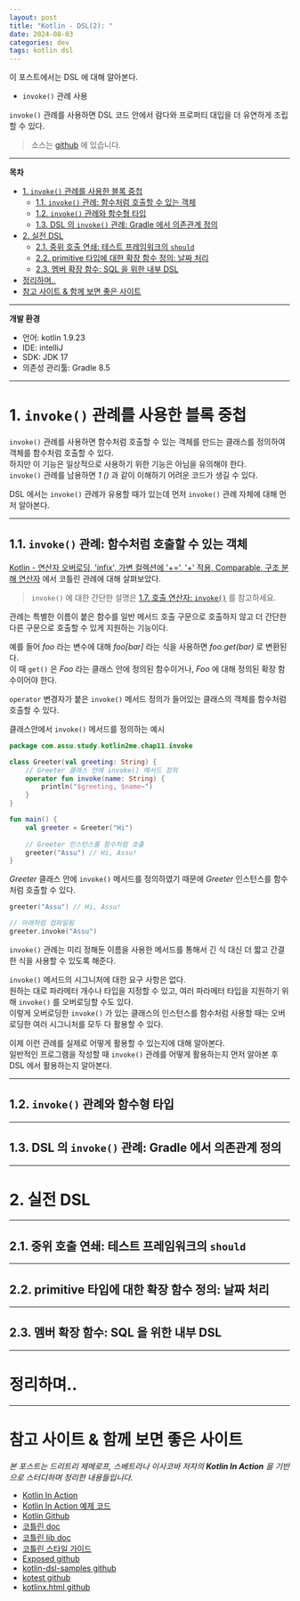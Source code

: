 ```yaml
---
layout: post
title: "Kotlin - DSL(2): "
date: 2024-08-03
categories: dev
tags: kotlin dsl
---
```


이 포스트에서는 DSL 에 대해 알아본다.

- `invoke()` 관례 사용

`invoke()` 관례를 사용하면 DSL 코드 안에서 람다와 프로퍼티 대입을 더 유연하게 조립할 수 있다.

> 소스는 [github](https://github.com/assu10/kotlin-2/tree/feature/chap11) 에 있습니다.

---

**목차**

<!-- TOC -->
* [1. `invoke()` 관례를 사용한 블록 중첩](#1-invoke-관례를-사용한-블록-중첩)
  * [1.1. `invoke()` 관례: 함수처럼 호출할 수 있는 객체](#11-invoke-관례-함수처럼-호출할-수-있는-객체)
  * [1.2. `invoke()` 관례와 함수형 타입](#12-invoke-관례와-함수형-타입)
  * [1.3. DSL 의 `invoke()` 관례: Gradle 에서 의존관계 정의](#13-dsl-의-invoke-관례-gradle-에서-의존관계-정의)
* [2. 실전 DSL](#2-실전-dsl)
  * [2.1. 중위 호출 연쇄: 테스트 프레임워크의 `should`](#21-중위-호출-연쇄-테스트-프레임워크의-should)
  * [2.2. primitive 타입에 대한 확장 함수 정의: 날짜 처리](#22-primitive-타입에-대한-확장-함수-정의-날짜-처리)
  * [2.3. 멤버 확장 함수: SQL 을 위한 내부 DSL](#23-멤버-확장-함수-sql-을-위한-내부-dsl)
* [정리하며..](#정리하며)
* [참고 사이트 & 함께 보면 좋은 사이트](#참고-사이트--함께-보면-좋은-사이트)
<!-- TOC -->

---

**개발 환경**

- 언어: kotlin 1.9.23
- IDE: intelliJ
- SDK: JDK 17
- 의존성 관리툴: Gradle 8.5

---

# 1. `invoke()` 관례를 사용한 블록 중첩

`invoke()` 관례를 사용하면 함수처럼 호출할 수 있는 객체를 만드는 클래스를 정의하여 객체를 함수처럼 호출할 수 있다.  
하지만 이 기능은 일상적으로 사용하기 위한 기능은 아님을 유의해야 한다.  
`invoke()` 관례를 남용하면 _1 ()_ 과 같이 이해하기 어려운 코드가 생길 수 있다.

DSL 에서는 `invoke()` 관례가 유용할 때가 있는데 먼저 `invoke()` 관례 자체에 대해 먼저 알아본다.

---

## 1.1. `invoke()` 관례: 함수처럼 호출할 수 있는 객체

[Kotlin - 연산자 오버로딩, 'infix', 가변 컬렉션에 '+=', '+' 적용, Comparable, 구조 분해 연산자](https://assu10.github.io/dev/2024/03/23/kotlin-advanced-3/) 에서 
코틀린 관례에 대해 살펴보았다.

> `invoke()` 에 대한 간단한 설명은 [1.7. 호출 연산자: `invoke()`](https://assu10.github.io/dev/2024/03/23/kotlin-advanced-3/#17-%ED%98%B8%EC%B6%9C-%EC%97%B0%EC%82%B0%EC%9E%90-invoke) 를 참고하세요.

관례는 특별한 이름이 붙은 함수를 일반 메서드 호출 구문으로 호출하지 않고 더 간단한 다른 구문으로 호출할 수 있게 지원하는 기능이다.

예를 들어 _foo_ 라는 변수에 대해 _foo[bar]_ 라는 식을 사용하면 _foo.get(bar)_ 로 변환된다.  
이 때 `get()` 은 _Foo_ 라는 클래스 안에 정의된 함수이거나, _Foo_ 에 대해 정의된 확장 함수이어야 한다.

`operator` 변경자가 붙은 `invoke()` 메서드 정의가 들어있는 클래스의 객체를 함수처럼 호출할 수 있다.

클래스안에서 `invoke()` 메서드를 정의하는 예시

```kotlin
package com.assu.study.kotlin2me.chap11.invoke

class Greeter(val greeting: String) {
    // Greeter 클래스 안에 invoke() 메서드 정의
    operator fun invoke(name: String) {
        println("$greeting, $name~")
    }
}

fun main() {
    val greeter = Greeter("Hi")
    
    // Greeter 인스턴스를 함수처럼 호출
    greeter("Assu") // Hi, Assu!
}
```

_Greeter_ 클래스 안에 `invoke()` 메서드를 정의하였기 때문에 _Greeter_ 인스턴스를 함수처럼 호출할 수 있다.

```kotlin
greeter("Assu") // Hi, Assu!

// 아래처럼 컴파일됨
greeter.invoke("Assu")
```

`invoke()` 관례는 미리 정해둔 이름을 사용한 메서드를 통해서 긴 식 대신 더 짧고 간결한 식을 사용할 수 있도록 해준다.

`invoke()` 메서드의 시그니처에 대한 요구 사항은 없다.  
원하는 대로 파라메터 개수나 타입을 지정할 수 있고, 여러 파라메터 타입을 지원하기 위해 `invoke()` 를 오버로딩할 수도 있다.  
이렇게 오버로딩한 `invoke()` 가 있는 클래스의 인스턴스를 함수처럼 사용할 때는 오버로딩한 여러 시그니처를 모두 다 활용할 수 있다.

이제 이런 관례를 실제로 어떻게 활용할 수 있는지에 대해 알아본다.  
일반적인 프로그램을 작성할 때 `invoke()` 관례를 어떻게 활용하는지 먼저 알아본 후 DSL 에서 활용하는지 알아본다.

---

## 1.2. `invoke()` 관례와 함수형 타입

---

## 1.3. DSL 의 `invoke()` 관례: Gradle 에서 의존관계 정의

---

# 2. 실전 DSL

---

## 2.1. 중위 호출 연쇄: 테스트 프레임워크의 `should`

---

## 2.2. primitive 타입에 대한 확장 함수 정의: 날짜 처리

---

## 2.3. 멤버 확장 함수: SQL 을 위한 내부 DSL

---

# 정리하며..

---

# 참고 사이트 & 함께 보면 좋은 사이트

*본 포스트는 드리트리 제메로프, 스베트라나 이사코바 저자의 **Kotlin In Action** 을 기반으로 스터디하며 정리한 내용들입니다.*

* [Kotlin In Action](https://www.yes24.com/Product/Goods/55148593)
* [Kotlin In Action 예제 코드](https://github.com/AcornPublishing/kotlin-in-action)
* [Kotlin Github](https://github.com/jetbrains/kotlin)
* [코틀린 doc](https://kotlinlang.org/docs/home.html)
* [코틀린 lib doc](https://kotlinlang.org/api/latest/jvm/stdlib/)
* [코틀린 스타일 가이드](https://kotlinlang.org/docs/coding-conventions.html)
* [Exposed github](https://github.com/JetBrains/Exposed)
* [kotlin-dsl-samples github](https://github.com/gradle/kotlin-dsl-samples)
* [kotest github](https://github.com/kotest/kotest)
* [kotlinx.html github](https://github.com/Kotlin/kotlinx.html)